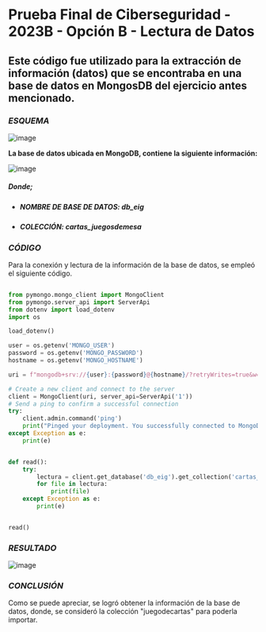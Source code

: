 # Prueba Final de Ciberseguridad - 2023B - Opción B - Lectura de Datos
## Este código fue utilizado para la extracción de información (datos) que se encontraba en una base de datos en MongosDB del ejercicio antes mencionado.

### ***ESQUEMA***

![image](https://github.com/Darkdoomsday/PruebaFinal.OpcionB/assets/140026173/48c58580-888d-4798-b545-b0194ba40693)


**La base de datos ubicada en MongoDB, contiene la siguiente información:**

![image](https://github.com/Darkdoomsday/PruebaFinal.OpcionB/assets/140026173/3954c0c6-412f-46ce-8328-ab3495ccc801)

##### ***Donde;***

+ ##### **NOMBRE DE BASE DE DATOS:** db_eig
+ ##### **COLECCIÓN:** cartas_juegosdemesa

### ***CÓDIGO***

Para la conexión y lectura de la información de la base de datos, se empleó el siguiente código.

```py

from pymongo.mongo_client import MongoClient
from pymongo.server_api import ServerApi
from dotenv import load_dotenv
import os

load_dotenv()

user = os.getenv('MONGO_USER')
password = os.getenv('MONGO_PASSWORD')
hostname = os.getenv('MONGO_HOSTNAME')

uri = f"mongodb+srv://{user}:{password}@{hostname}/?retryWrites=true&w=majority"

# Create a new client and connect to the server
client = MongoClient(uri, server_api=ServerApi('1'))
# Send a ping to confirm a successful connection
try:
    client.admin.command('ping')
    print("Pinged your deployment. You successfully connected to MongoDB!")
except Exception as e:
    print(e)


def read():
    try:
        lectura = client.get_database('db_eig').get_collection('cartas_juegosdemesa').find()
        for file in lectura:
            print(file)
    except Exception as e:
        print(e)


read()

```

### ***RESULTADO***

![image](https://github.com/Darkdoomsday/PruebaFinal.OpcionB/assets/140026173/0e987bb3-d277-4005-a18f-fac1d9ed1b24)

### ***CONCLUSIÓN***

Como se puede apreciar, se logró obtener la información de la base de datos, donde, se consideró la colección "juegodecartas" para poderla importar.

